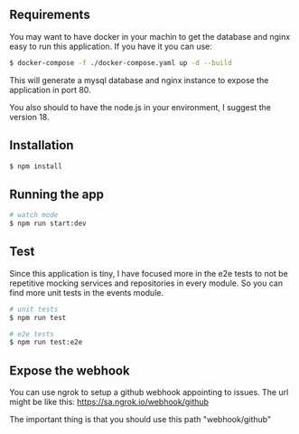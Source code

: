 ## Requirements

You may want to have docker in your machin to get the database and nginx easy to run this application. If you have it you can use:

```bash
$ docker-compose -f ./docker-compose.yaml up -d --build
```

This will generate a mysql database and nginx instance to expose the application in port 80.

You also should to have the node.js in your environment, I suggest the version 18.

## Installation

```bash
$ npm install
```

## Running the app

```bash
# watch mode
$ npm run start:dev
```

## Test

Since this application is tiny, I have focused more in the e2e tests to not be repetitive mocking services and repositories in every module. So you can find more unit tests in the events module.

```bash
# unit tests
$ npm run test

# e2e tests
$ npm run test:e2e
```

## Expose the webhook

You can use ngrok to setup a github webhook appointing to issues. The url might be like this: https://sa.ngrok.io/webhook/github

The important thing is that you should use this path "webhook/github"
